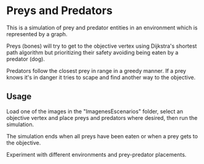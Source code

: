 # Preys and Predators

This is a simulation of prey and predator entities in an environment which is represented
by a graph.

Preys (bones) will try to get to the objective vertex using Dijkstra's shortest path algorithm but prioritizing their safety avoiding being eaten by a predator (dog).

Predators follow the closest prey in range in a greedy manner. If a prey knows it's in danger it tries to scape and find another way to the objective.

## Usage
Load one of the images in the "ImagenesEscenarios" folder, select an objective vertex and place preys and predators where desired, then run the simulation.

The simulation ends when all preys have been eaten or when a prey gets to the objective.

Experiment with different environments and prey-predator placements.